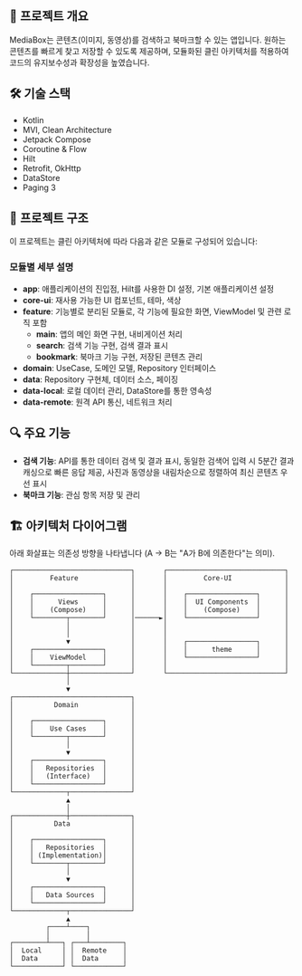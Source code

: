 ## 📝 프로젝트 개요
MediaBox는 콘텐츠(이미지, 동영상)를 검색하고 북마크할 수 있는 앱입니다. 원하는 콘텐츠를 빠르게 찾고 저장할 수 있도록 제공하며, 모듈화된 클린 아키텍처를 적용하여 코드의 유지보수성과 확장성을 높였습니다.

## 🛠 기술 스택
- Kotlin
- MVI, Clean Architecture
- Jetpack Compose
- Coroutine & Flow
- Hilt
- Retrofit, OkHttp
- DataStore
- Paging 3

## 📂 프로젝트 구조
이 프로젝트는 클린 아키텍처에 따라 다음과 같은 모듈로 구성되어 있습니다:

### 모듈별 세부 설명
- **app**: 애플리케이션의 진입점, Hilt를 사용한 DI 설정, 기본 애플리케이션 설정
- **core-ui**: 재사용 가능한 UI 컴포넌트, 테마, 색상
- **feature**: 기능별로 분리된 모듈로, 각 기능에 필요한 화면, ViewModel 및 관련 로직 포함
  - **main**: 앱의 메인 화면 구현, 내비게이션 처리
  - **search**: 검색 기능 구현, 검색 결과 표시
  - **bookmark**: 북마크 기능 구현, 저장된 콘텐츠 관리
- **domain**: UseCase, 도메인 모델, Repository 인터페이스
- **data**: Repository 구현체, 데이터 소스, 페이징
- **data-local**: 로컬 데이터 관리, DataStore를 통한 영속성
- **data-remote**: 원격 API 통신, 네트워크 처리

## 🔍 주요 기능
- **검색 기능**: API를 통한 데이터 검색 및 결과 표시, 동일한 검색어 입력 시 5분간 결과 캐싱으로 빠른 응답 제공, 사진과 동영상을 내림차순으로 정렬하여 최신 콘텐츠 우선 표시
- **북마크 기능**: 관심 항목 저장 및 관리

## 🏗️ 아키텍처 다이어그램
아래 화살표는 의존성 방향을 나타냅니다 (A → B는 "A가 B에 의존한다"는 의미).

```
┌─────────────────────────────┐       ┌─────────────────────────────┐
│         Feature             │       │         Core-UI             │
│                             │       │                             │
│    ┌─────────────────┐      │       │    ┌─────────────────┐      │
│    │      Views      │      │       │    │  UI Components  │      │
│    │    (Compose)    │      │       │    │    (Compose)    │      │
│    └────────┬────────┘      │──────►│    └─────────────────┘      │
│             │               │       │                             │
│             │               │       │                             │
│             ▼               │       │    ┌─────────────────┐      │
│    ┌─────────────────┐      │       │    │      theme      │      │
│    │    ViewModel    │      │       │    └─────────────────┘      │
│    └────────┬────────┘      │       │                             │
└─────────────┼───────────────┘       └─────────────────────────────┘
              │                                    
              ▼                                    
┌─────────────────────────────┐                    
│          Domain             │                    
│                             │                    
│    ┌─────────────────┐      │                    
│    │    Use Cases    │      │                    
│    └────────┬────────┘      │                    
│             │               │    
│             ▼               │    
│    ┌─────────────────┐      │    
│    │   Repositories  │      │    
│    │   (Interface)   │      │    
│    └─────────────────┘      │    
└─────────────┬───────────────┘    
              ▲                    
              │                    
┌─────────────┼───────────────┐    
│          Data               │    
│                             │    
│    ┌─────────────────┐      │    
│    │   Repositories  │      │    
│    │ (Implementation)│      │    
│    └────────┬────────┘      │    
│             │               │    
│             ▼               │    
│    ┌─────────────────┐      │    
│    │   Data Sources  │      │    
│    └─────────────────┘      │    
└─────────────┬───────────────┘    
              ▲                    
         ┌────┴────┐               
         │         │               
┌────────┴───┐ ┌───┴────────┐      
│  Local     │ │  Remote    │      
│  Data      │ │  Data      │
└────────────┘ └────────────┘
```
